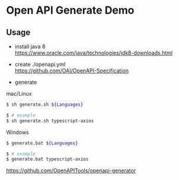 # Open API Generate Demo

## Usage

- install java 8  
  https://www.oracle.com/java/technologies/jdk8-downloads.html

- create ./openapi.yml  
  https://github.com/OAI/OpenAPI-Specification

- generate

mac/Linux
``` bash
$ sh generate.sh ${Languages}

$ # example
$ sh generate.sh typescript-axios
```

Windows
```bash
$ generate.bat ${Languages}

$ # example
$ generate.bat typescript-axios
```

https://github.com/OpenAPITools/openapi-generator
